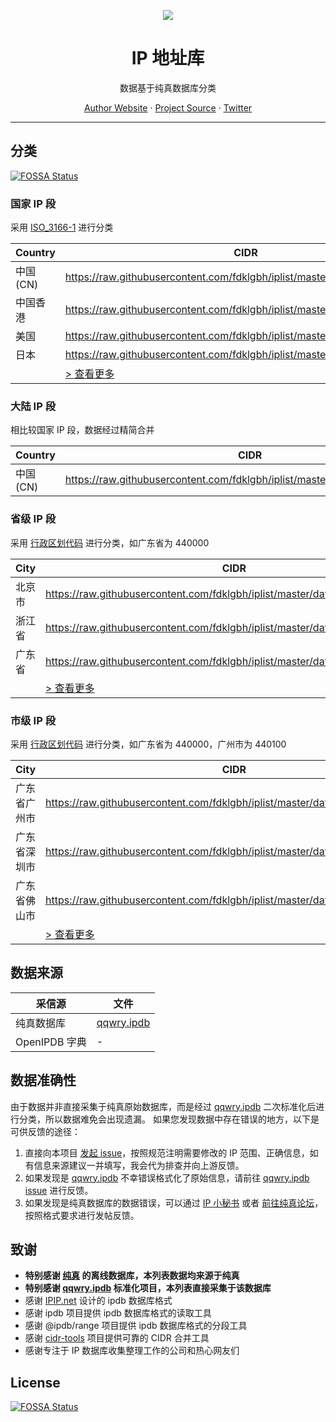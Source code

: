 <p align="center">
<a href="https://github.com/fdklgbh/iplist">
<img src="https://user-images.githubusercontent.com/2666735/50806883-84930c00-1333-11e9-869e-3c2f2664f154.png" />
</a>
</p>

<h1 align="center">IP 地址库</h1>

<p align="center">数据基于纯真数据库分类</p>

<p align=center>
<a href="https://i-meto.com/">Author Website</a> ·
<a href="https://github.com/fdklgbh/iplist">Project Source</a> ·
<a href="https://twitter.com/fdklgbh">Twitter</a>
</p>

***

## 分类
[![FOSSA Status](https://app.fossa.com/api/projects/git%2Bgithub.com%2Ffdklgbh%2Fiplist.svg?type=shield)](https://app.fossa.com/projects/git%2Bgithub.com%2Ffdklgbh%2Fiplist?ref=badge_shield)


### 国家 IP 段

采用 [ISO_3166-1](https://zh.wikipedia.org/wiki/ISO_3166-1%E4%BA%8C%E4%BD%8D%E5%AD%97%E6%AF%8D%E4%BB%A3%E7%A0%81) 进行分类

|Country|CIDR|
|---|---|
|中国 (CN)|https://raw.githubusercontent.com/fdklgbh/iplist/master/data/country/CN.txt|
|中国香港|https://raw.githubusercontent.com/fdklgbh/iplist/master/data/country/HK.txt|
|美国|https://raw.githubusercontent.com/fdklgbh/iplist/master/data/country/US.txt|
|日本|https://raw.githubusercontent.com/fdklgbh/iplist/master/data/country/JP.txt|
||[ > 查看更多](https://github.com/fdklgbh/iplist/tree/master/docs/country.md)|

### 大陆 IP 段

相比较国家 IP 段，数据经过精简合并

|Country|CIDR|
|---|---|
|中国 (CN)|https://raw.githubusercontent.com/fdklgbh/iplist/master/data/special/china.txt|

### 省级 IP 段

采用 [行政区划代码](http://www.mca.gov.cn/article/sj/xzqh/2019/201901-06/201906211048.html) 进行分类，如广东省为 440000

|City|CIDR|
|---|---|
|北京市|https://raw.githubusercontent.com/fdklgbh/iplist/master/data/cncity/110000.txt|
|浙江省|https://raw.githubusercontent.com/fdklgbh/iplist/master/data/cncity/330000.txt|
|广东省|https://raw.githubusercontent.com/fdklgbh/iplist/master/data/cncity/440000.txt|
||[ > 查看更多](https://github.com/fdklgbh/iplist/tree/master/docs/cncity.md)|

### 市级 IP 段

采用 [行政区划代码](http://www.mca.gov.cn/article/sj/xzqh/2019/201901-06/20190203221738.html) 进行分类，如广东省为 440000，广州市为 440100

|City|CIDR|
|---|---|
|广东省广州市|https://raw.githubusercontent.com/fdklgbh/iplist/master/data/cncity/440100.txt|
|广东省深圳市|https://raw.githubusercontent.com/fdklgbh/iplist/master/data/cncity/440300.txt|
|广东省佛山市|https://raw.githubusercontent.com/fdklgbh/iplist/master/data/cncity/440600.txt|
||[ > 查看更多](https://github.com/fdklgbh/iplist/tree/master/docs/cncity.md)|


## 数据来源

|采信源|文件|
|---|---|
|纯真数据库|[qqwry.ipdb](https://github.com/fdklgbh/qqwry.ipdb)|
|OpenIPDB 字典|-|


## 数据准确性

由于数据并非直接采集于纯真原始数据库，而是经过 [qqwry.ipdb](https://github.com/fdklgbh/qqwry.ipdb) 二次标准化后进行分类，所以数据难免会出现遗漏。
如果您发现数据中存在错误的地方，以下是可供反馈的途径：

 1. 直接向本项目 [发起 issue](https://github.com/fdklgbh/iplist/issues/new)，按照规范注明需要修改的 IP 范围、正确信息，如有信息来源建议一并填写，我会代为排查并向上游反馈。
 2. 如果发现是 [qqwry.ipdb](https://github.com/fdklgbh/qqwry.ipdb) 不幸错误格式化了原始信息，请前往 [qqwry.ipdb issue](https://github.com/fdklgbh/qqwry.ipdb/issues/new) 进行反馈。
 3. 如果发现是纯真数据库的数据错误，可以通过 [IP 小秘书](http://www.cz88.net/ip/) 或者 [前往纯真论坛](http://bbs.cz88.net/f26)，按照格式要求进行发帖反馈。


## 致谢

 - **特别感谢 [纯真](http://cz88.net/) 的离线数据库，本列表数据均来源于纯真**
 - **特别感谢 [qqwry.ipdb](https://github.com/fdklgbh/qqwry.ipdb) 标准化项目，本列表直接采集于该数据库**
 - 感谢 [IPIP.net](https://www.ipip.net/) 设计的 ipdb 数据库格式
 - 感谢 ipdb 项目提供 ipdb 数据库格式的读取工具
 - 感谢 @ipdb/range 项目提供 ipdb 数据库格式的分段工具
 - 感谢 [cidr-tools](https://github.com/silverwind/cidr-tools) 项目提供可靠的 CIDR 合并工具
 - 感谢专注于 IP 数据库收集整理工作的公司和热心网友们


## License
[![FOSSA Status](https://app.fossa.com/api/projects/git%2Bgithub.com%2Ffdklgbh%2Fiplist.svg?type=large)](https://app.fossa.com/projects/git%2Bgithub.com%2Ffdklgbh%2Fiplist?ref=badge_large)
